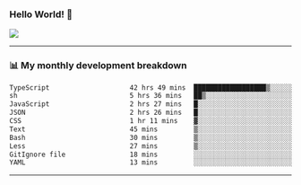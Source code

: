 ### Hello World! 👋

<a>
  <img align="center" src="https://github-readme-stats.vercel.app/api?username=megatunger&count_private=true&include_all_commits=true&bg_color=30,56CCF2,2F80ED&title_color=fff&text_color=fff" />
</a>

------
### 📊 My monthly development breakdown

<!--START_SECTION:waka-->

```txt
TypeScript                    42 hrs 49 mins  ██████████████████▒░░░░░░   73.73 %
sh                            5 hrs 36 mins   ██▒░░░░░░░░░░░░░░░░░░░░░░   09.67 %
JavaScript                    2 hrs 27 mins   █░░░░░░░░░░░░░░░░░░░░░░░░   04.22 %
JSON                          2 hrs 26 mins   █░░░░░░░░░░░░░░░░░░░░░░░░   04.21 %
CSS                           1 hr 11 mins    ▓░░░░░░░░░░░░░░░░░░░░░░░░   02.06 %
Text                          45 mins         ▒░░░░░░░░░░░░░░░░░░░░░░░░   01.29 %
Bash                          30 mins         ▒░░░░░░░░░░░░░░░░░░░░░░░░   00.89 %
Less                          27 mins         ▒░░░░░░░░░░░░░░░░░░░░░░░░   00.78 %
GitIgnore file                18 mins         ░░░░░░░░░░░░░░░░░░░░░░░░░   00.53 %
YAML                          13 mins         ░░░░░░░░░░░░░░░░░░░░░░░░░   00.39 %
```

<!--END_SECTION:waka-->

------
